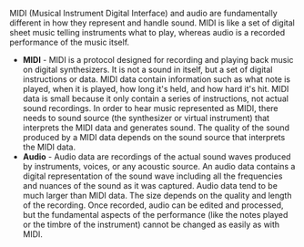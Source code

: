   
MIDI (Musical Instrument Digital Interface) and audio are fundamentally different in how they represent and handle sound. MIDI is like a set of digital sheet music telling instruments what to play, whereas audio is a recorded performance of the music itself.

- **MIDI** - MIDI is a protocol designed for recording and playing back music on digital synthesizers. It is not a sound in itself, but a set of digital instructions or data. MIDI data contain information such as what note is played, when it is played, how long it's held, and how hard it's hit. MIDI data is small because it only contain a series of instructions, not actual sound recordings. In order to hear music represented as MIDI, there needs to sound source (the synthesizer or virtual instrument) that interprets the MIDI data and generates sound. The quality of the sound produced by a MIDI data depends on the sound source that interprets the MIDI data.
- **Audio** - Audio data are  recordings of the actual sound waves produced by instruments, voices, or any acoustic source. An audio data contains a digital representation of the sound wave including all the frequencies and nuances of the sound as it was captured. Audio data tend to be much larger than MIDI data. The size depends on the quality and length of the recording. Once recorded, audio can be edited and processed, but the fundamental aspects of the performance (like the notes played or the timbre of the instrument) cannot be changed as easily as with MIDI.
